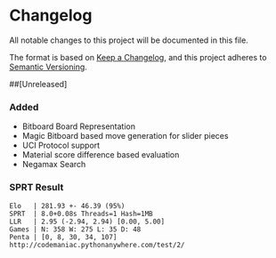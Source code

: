 # Changelog

All notable changes to this project will be documented in this file.

The format is based on [Keep a Changelog](https://keepachangelog.com/en/1.1.0/),
and this project adheres to [Semantic Versioning](https://semver.org/spec/v2.0.0.html).


##[Unreleased]

### Added

- Bitboard Board Representation
- Magic Bitboard based move generation for slider pieces
- UCI Protocol support
- Material score difference based evaluation
- Negamax Search

### SPRT Result

```
Elo   | 281.93 +- 46.39 (95%)
SPRT  | 8.0+0.08s Threads=1 Hash=1MB
LLR   | 2.95 (-2.94, 2.94) [0.00, 5.00]
Games | N: 358 W: 275 L: 35 D: 48
Penta | [0, 8, 30, 34, 107]
http://codemaniac.pythonanywhere.com/test/2/
```
